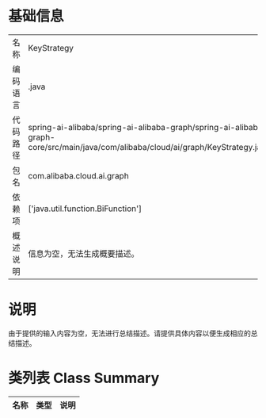 # 基础信息

|      |      |
|------|------|
| 名称 | KeyStrategy |
| 编码语言 | .java |
| 代码路径 | spring-ai-alibaba/spring-ai-alibaba-graph/spring-ai-alibaba-graph-core/src/main/java/com/alibaba/cloud/ai/graph/KeyStrategy.java |
| 包名 | com.alibaba.cloud.ai.graph |
| 依赖项 | ['java.util.function.BiFunction'] |
| 概述说明 | 信息为空，无法生成概要描述。 |

# 说明

由于提供的输入内容为空，无法进行总结描述。请提供具体内容以便生成相应的总结描述。

# 类列表 Class Summary

| 名称   | 类型  | 说明 |
|-------|------|-------------|




